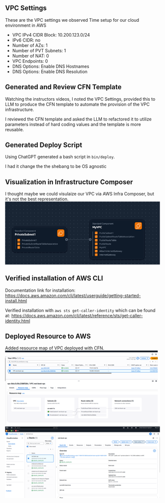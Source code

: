 ## VPC Settings

These are the VPC settings we observed Time setup for our cloud environment in AWS
- VPC IPv4 CIDR Block: 10.200.123.0/24
- IPv6 CIDR: no
- Number of AZs: 1
- Number of PVT Subnets: 1
- Number of NAT: 0
- VPC Endpoints: 0
- DNS Options: Enable DNS Hostnames
- DNS Options: Enable DNS Resolution

## Generated and Review CFN Template

Watching the instructors videos, I noted the VPC Settings, provided this to LLM to produce the CFN template to automate the provision of the VPC infrastructure.

I reviewed the CFN template and asked the LLM to refactored it to utilize parameters instead of hard coding values and the template is more reusable.

## Generated Deploy Script
Using ChatGPT generated a bash script in `bin/deploy`.

I had it change the the shebang to be OS agnostic

## Visualization in Infrastructure Composer

I thought maybe we could visulaize our VPC via AWS Infra Composer, but it's not the best representation.
![AWS Infrastructure Graphic](assets/aws_infra_composer.png)

## Verified installation of AWS CLI

Documentation link for installation: https://docs.aws.amazon.com/cli/latest/userguide/getting-started-install.html

Verified installation with `aws sts get-caller-identity` which can be found at: https://docs.aws.amazon.com/cli/latest/reference/sts/get-caller-identity.html

## Deployed Resource to AWS

Added resource map of VPC deployed with CFN.
![AWS VPC Resource Map](assets/aws_vpc_resource_map.png)
![AWS CFN Console](assets/aws_cfn_console.png)